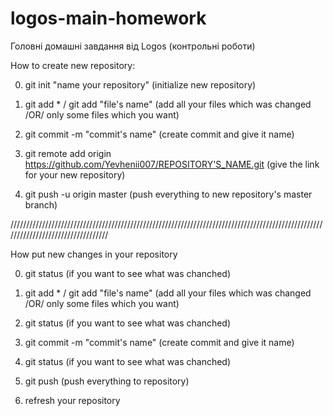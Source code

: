 # logos-main-homework
Головні домашні завдання від Logos (контрольні роботи)


How to create new repository:

0) git init "name your repository" (initialize new repository)

1) git add * / git add "file's name" (add all your files which was changed /OR/ only some files which you want)

3) git commit -m "commit's name" (create commit and give it name)

4) git remote add origin https://github.com/Yevhenii007/REPOSITORY'S_NAME.git  (give the link for your new repository)

5) git push -u origin master (push everything to new repository's master branch)

//////////////////////////////////////////////////////////////////////////////////////////////////////////////////////////////////

How put new changes in your repository

0) git status (if you want to see what was chanched)

1) git add * / git add "file's name" (add all your files which was changed /OR/ only some files which you want)

2) git status (if you want to see what was chanched)

3) git commit -m "commit's name" (create commit and give it name)

4) git status (if you want to see what was chanched)

5) git push (push everything to repository)

6) refresh your repository

